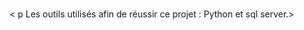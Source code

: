 <p Ce projet consiste à choisir une API ensuite intégrer toutes les données dans une base de données> <br>
< p Les outils utilisés afin de réussir ce projet : Python et sql server.>
